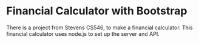 # Financial Calculator with Bootstrap
There is a project from Stevens CS546, to make a financial calculator. This financial calculator uses node.js to set up the server and API.
